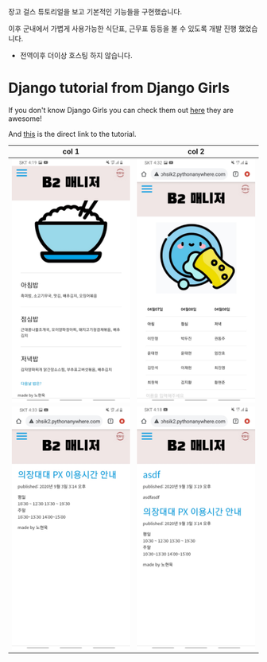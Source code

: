 장고 걸스 튜토리얼을 보고 기본적인 기능들을 구현했습니다.

이후 군내에서 가볍게 사용가능한 식단표, 근무표 등등을 볼 수 있도록 개발 진행 했었습니다.
- 전역이후 더이상 호스팅 하지 않습니다.

# Django tutorial from Django Girls

If you don't know Django Girls you can check them out [here](https://djangogirls.org/)
they are awesome!

And [this](https://tutorial.djangogirls.org/) is the direct link to the tutorial.

| col 1      | col 2      |
|------------|-------------|
| <img src="./pictures/Screenshot1.jpg" width="250"> | <img src="./pictures/Screenshot2.jpg" width="250"> |
| <img src="./pictures/Screenshot3.jpg" width="250"> | <img src="./pictures/Screenshot4.jpg" width="250"> |
